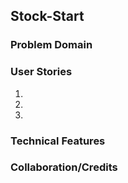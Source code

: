 ## Stock-Start

### Problem Domain

### User Stories

1.
2.
3.

### Technical Features

### Collaboration/Credits
